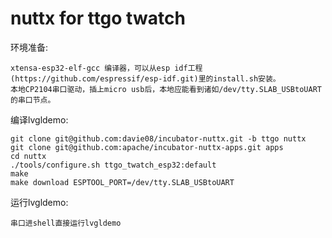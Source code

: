 # nuttx for ttgo twatch

环境准备:

    xtensa-esp32-elf-gcc 编译器，可以从esp idf工程(https://github.com/espressif/esp-idf.git)里的install.sh安装。
    本地CP2104串口驱动，插上micro usb后，本地应能看到诸如/dev/tty.SLAB_USBtoUART的串口节点。
    
    
编译lvgldemo:

    git clone git@github.com:davie08/incubator-nuttx.git -b ttgo nuttx
    git clone git@github.com:apache/incubator-nuttx-apps.git apps
    cd nuttx
    ./tools/configure.sh ttgo_twatch_esp32:default
    make
    make download ESPTOOL_PORT=/dev/tty.SLAB_USBtoUART
    

运行lvgldemo:

    串口进shell直接运行lvgldemo
    
